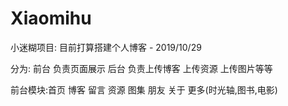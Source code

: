 # Xiaomihu
小迷糊项目:
  目前打算搭建个人博客 - 2019/10/29
  
分为: 
  前台 负责页面展示
  后台 负责上传博客 上传资源 上传图片等等

前台模块:首页 博客 留言 资源 图集 朋友 关于 更多(时光轴,图书,电影)
  
